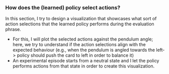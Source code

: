 ### How does the (learned) policy select actions?

In this section, I try to design a visualization that showcases what sort of action selections that the learned policy performs during the evaluation phrase.
- For this, I will plot the selected actions against the pendulum angle; here, we try to understand if the action selections align with the expected behaviour (e.g., when the pendulum is angled towards the left-> policy should push the card to left in order to balance it)
- An experimental episode starts from a neutral state and I let the policy performs actions from that state in order to create this visualization.